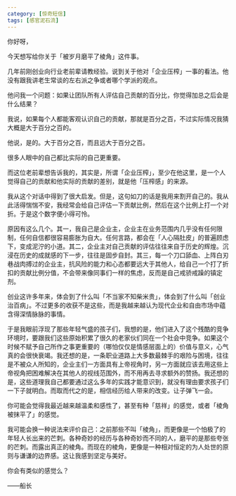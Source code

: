 ```yaml
---
category: [惊奇短信]
tags: [感官泥石流]
---
```


你好呀，

今天想写给你关于「被岁月磨平了棱角」这件事。

几年前刚创业向行业老前辈请教经验。说到关于他对「企业压榨」一事的看法。他没有跟我讲老生常谈的左右派之争或者哪个学派的观点。

他问我一个问题：如果让团队所有人评估自己贡献的百分比，你觉得加总之后会是什么结果？

我说，如果每个人都能客观认识自己的贡献，那就是百分之百，不过实际情况我猜大概是大于百分之百的。

他说，是的。大于百分之百，而且远大于百分之百。

很多人眼中的自己都比实际的自己更重要。

而这位老前辈想告诉我的，其实是，所谓「企业压榨」，至少在他这里，是一个人觉得自己的贡献和他实际的贡献的差别，就是他「压榨感」的来源。

我从这个对话中得到了很大启发。但是，这句如刀的话是我用来割开自己的。我从此活得惴惴不安，我经常会给自己评估一下贡献比例，然后在这个比例上打一个对折。于是这个数字便小得可怜。

原因有这么几个。其一，我自己是企业主，企业主在业务范围内几乎没有任何限制，任何自信都很容易膨胀为自大。任何言路，都会在「人心隔肚皮」的普遍顾虑下，变成泥泞的小道。其二，企业主对自己贡献的评估往往来自于历史的辉煌。沉浸在历史的成就感的下一步，往往是固步自封。其三，每一个刀口舔血、上阵白刃巷战肉搏过的企业主，抗风险的能力和心态都要远大于其他人，给自己一个打了折扣的贡献比例分值，不会带来像同事们一样的焦虑，反而是自己戒骄戒躁的镇定剂。

创业这许多年来，体会到了什么叫「不当家不知柴米贵」，体会到了什么叫「创业治百病」。不过更多的收获不是这些，而是我越来越认为现代企业和自由市场中蕴含得深情脉脉的事情。

于是我眼前浮现了那些年轻气盛的孩子们，我想的是，他们进入了这个残酷的竞争环境时，要跟我们这些原始积累了很久的老家伙们同在一个社会中竞争。如果这个时候不赋予自己所作之事更重要的（哪怕仅仅是情感层面上的）价值与意义，心气真的会很快衰竭。我还想的是，一条职业道路上大多数最棘手的艰险与困境，往往是不被众人所知的，企业主们一方面具有上帝视角时，另一方面就应该去用这些上帝视角把困难解决在其他人的视线范围外，而不用再去寻求额外的赞扬。我还想的是，这些道理我自己都要通过这么多年的实践才能意识到，就没有理由要求孩子们一下子就明白。而取而代之的是，相信经历给人带来的改变。让子弹飞一会。

你可能会觉得我最近越来越温柔和感性了，甚至有种「慈祥」的感觉，或者「棱角被抹平了」的感觉。

我可能会换一种说法来评价自己：之前那些不叫「棱角」，而更像是一个怕极了的年轻人长出来的芒刺。各种奇妙的经历与各种奇妙而不同的人，磨平的是那些夸张的芒刺。而露出真正的棱角。而现在的棱角，更像是一种相对恒定的为人处世的原则与谦谦的边界感。这让我感到坚定与美好。

你会有类似的感觉么？

——船长